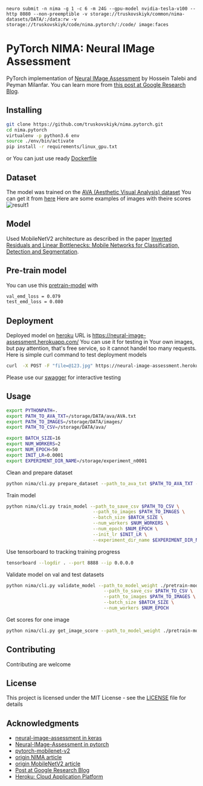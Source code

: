 ```
neuro submit -n nima -g 1 -c 6 -m 24G --gpu-model nvidia-tesla-v100 --http 8080 --non-preemptible -v storage://truskovskiyk/common/nima-datasets/DATA/:/data:rw -v storage://truskovskiyk/code/nima.pytorch/:/code/ image:faces

```

# PyTorch NIMA: Neural IMage Assessment

PyTorch implementation of [Neural IMage Assessment](https://arxiv.org/abs/1709.05424) by Hossein Talebi and Peyman Milanfar. You can learn more from [this post at Google Research Blog](https://research.googleblog.com/2017/12/introducing-nima-neural-image-assessment.html). 


## Installing

```bash
git clone https://github.com/truskovskiyk/nima.pytorch.git 
cd nima.pytorch
virtualenv -p python3.6 env
source ./env/bin/activate
pip install -r requirements/linux_gpu.txt
```

or You can just use ready [Dockerfile](./Dockerfile)


## Dataset

The model was trained on the [AVA (Aesthetic Visual Analysis) dataset](http://refbase.cvc.uab.es/files/MMP2012a.pdf)
You can get it from [here](https://github.com/mtobeiyf/ava_downloader)
Here are some examples of images with theire scores 
![result1](https://3.bp.blogspot.com/-_BuiLfAsHGE/WjgoftooRiI/AAAAAAAACR0/mB3tOfinfgA5Z7moldaLIGn92ounSOb8ACLcBGAs/s1600/image2.png)

## Model 

Used MobileNetV2 architecture as described in the paper [Inverted Residuals and Linear Bottlenecks: Mobile Networks for Classification, Detection and Segmentation](https://arxiv.org/pdf/1801.04381).

## Pre-train model  

You can use this [pretrain-model](https://s3-us-west-1.amazonaws.com/models-nima/pretrain-model.pth) with
```bash
val_emd_loss = 0.079
test_emd_loss = 0.080
```
## Deployment

Deployed model on [heroku](https://www.heroku.com/) URL is https://neural-image-assessment.herokuapp.com/ You can use it for testing in Your own images, but pay attention, that's free service, so it cannot handel too many requests. Here is simple curl command to test deployment models
```bash
curl  -X POST -F "file=@123.jpg" https://neural-image-assessment.herokuapp.com/api/get_scores
```
Please use our [swagger](https://neural-image-assessment.herokuapp.com/apidocs) for interactive testing 


## Usage
```bash
export PYTHONPATH=.
export PATH_TO_AVA_TXT=/storage/DATA/ava/AVA.txt
export PATH_TO_IMAGES=/storage/DATA/images/
export PATH_TO_CSV=/storage/DATA/ava/

export BATCH_SIZE=16
export NUM_WORKERS=2
export NUM_EPOCH=50
export INIT_LR=0.0001
export EXPERIMENT_DIR_NAME=/storage/experiment_n0001
```
Clean and prepare dataset
```bash
python nima/cli.py prepare_dataset --path_to_ava_txt $PATH_TO_AVA_TXT --path_to_save_csv $PATH_TO_CSV --path_to_images $PATH_TO_IMAGES

```

Train model
```bash
python nima/cli.py train_model --path_to_save_csv $PATH_TO_CSV \
                                --path_to_images $PATH_TO_IMAGES \
                                --batch_size $BATCH_SIZE \
                                --num_workers $NUM_WORKERS \
                                --num_epoch $NUM_EPOCH \
                                --init_lr $INIT_LR \
                                --experiment_dir_name $EXPERIMENT_DIR_NAME


```
Use tensorboard to tracking training progress

```bash
tensorboard --logdir . --port 8888 --ip 0.0.0.0
```
Validate model on val and test datasets
```bash
python nima/cli.py validate_model --path_to_model_weight ./pretrain-model.pth \
                                    --path_to_save_csv $PATH_TO_CSV \
                                    --path_to_images $PATH_TO_IMAGES \
                                    --batch_size $BATCH_SIZE \
                                    --num_workers $NUM_EPOCH
```
Get scores for one image
```bash
python nima/cli.py get_image_score --path_to_model_weight ./pretrain-model.pth --path_to_image test_image.jpg
```
   
## Contributing

Contributing are welcome


## License

This project is licensed under the MIT License - see the [LICENSE](LICENSE) file for details

## Acknowledgments

* [neural-image-assessment in keras](https://github.com/titu1994/neural-image-assessment)
* [Neural-IMage-Assessment in pytorch](https://github.com/kentsyx/Neural-IMage-Assessment)
* [pytorch-mobilenet-v2](https://github.com/tonylins/pytorch-mobilenet-v2)
* [origin NIMA article](https://arxiv.org/abs/1709.05424)
* [origin MobileNetV2 article](https://arxiv.org/pdf/1801.04381)
* [Post at Google Research Blog](https://research.googleblog.com/2017/12/introducing-nima-neural-image-assessment.html)
* [Heroku: Cloud Application Platform](https://www.heroku.com/)
